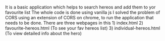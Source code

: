 It is a basic application which helps to search hereos and add them to yor favourite list
The whole code is done using vanilla js 
I solved the problem of CORS using an extension of CORS on chrome, to run the application that needs to be done.
There are three webpages in this
    1) index.html
    2) favourite-hereos.html (To see your fav hereos list)
    3) individual-hereos.html (To view detailed info about the hero)
